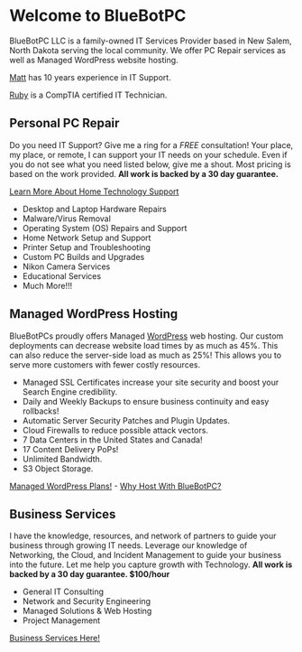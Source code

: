 # Welcome to BlueBotPC

BlueBotPC LLC is a family-owned IT Services Provider based in New Salem, North Dakota serving the local community. We offer PC Repair services as well as Managed WordPress website hosting.

[Matt](https://www.mattfaulkner.net) has 10 years experience in IT Support.

[Ruby](https://www.mattfaulkner.net/about/ruby/) is a CompTIA certified IT Technician.

## Personal PC Repair

Do you need IT Support? Give me a ring for a _FREE_ consultation! Your place, my place, or remote, I can support your IT needs on your schedule. Even if you do not see what you need listed below, give me a shout. Most pricing is based on the work provided. **All work is backed by a 30 day guarantee.**

[Learn More About Home Technology Support](https://bluebotpc.com/pages/pc)

- Desktop and Laptop Hardware Repairs
- Malware/Virus Removal
- Operating System (OS) Repairs and Support
- Home Network Setup and Support
- Printer Setup and Troubleshooting
- Custom PC Builds and Upgrades
- Nikon Camera Services
- Educational Services
- Much More!!!

## Managed WordPress Hosting

BlueBotPCs proudly offers Managed [WordPress](https://wordpress.org/) web hosting. Our custom deployments can decrease website load times by as much as 45%. This can also reduce the server-side load as much as 25%! This allows you to serve more customers with fewer costly resources.

- Managed SSL Certificates increase your site security and boost your Search Engine credibility.
- Daily and Weekly Backups to ensure business continuity and easy rollbacks!
- Automatic Server Security Patches and Plugin Updates.
- Cloud Firewalls to reduce possible attack vectors.
- 7 Data Centers in the United States and Canada!
- 17 Content Delivery PoPs!
- Unlimited Bandwidth.
- S3 Object Storage.

[Managed WordPress Plans!](https://bluebotpc.com/pages/wordpress) - [Why Host With BlueBotPC?](https://bluebotpc.com/pages/features)

## Business Services

I have the knowledge, resources, and network of partners to guide your business through growing IT needs. Leverage our knowledge of Networking, the Cloud, and Incident Management to guide your business into the future. Let me help you capture growth with Technology. **All work is backed by a 30 day guarantee. $100/hour**

- General IT Consulting
- Network and Security Engineering
- Managed Solutions & Web Hosting
- Project Management

[Business Services Here!](https://bluebotpc.com/pages/biz-services)
